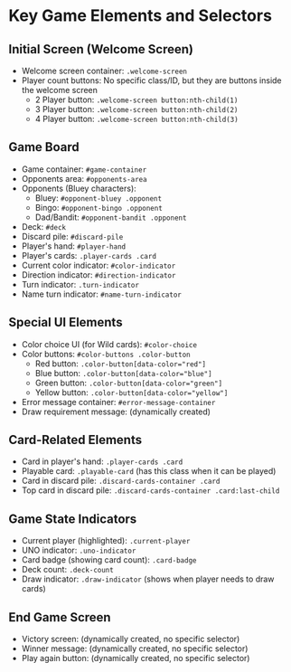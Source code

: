 # Key Game Elements and Selectors

## Initial Screen (Welcome Screen)
- Welcome screen container: `.welcome-screen`
- Player count buttons: No specific class/ID, but they are buttons inside the welcome screen
  - 2 Player button: `.welcome-screen button:nth-child(1)`
  - 3 Player button: `.welcome-screen button:nth-child(2)`
  - 4 Player button: `.welcome-screen button:nth-child(3)`

## Game Board
- Game container: `#game-container`
- Opponents area: `#opponents-area`
- Opponents (Bluey characters):
  - Bluey: `#opponent-bluey .opponent`
  - Bingo: `#opponent-bingo .opponent`
  - Dad/Bandit: `#opponent-bandit .opponent`
- Deck: `#deck`
- Discard pile: `#discard-pile`
- Player's hand: `#player-hand`
- Player's cards: `.player-cards .card`
- Current color indicator: `#color-indicator`
- Direction indicator: `#direction-indicator`
- Turn indicator: `.turn-indicator`
- Name turn indicator: `#name-turn-indicator`

## Special UI Elements
- Color choice UI (for Wild cards): `#color-choice`
- Color buttons: `#color-buttons .color-button`
  - Red button: `.color-button[data-color="red"]`
  - Blue button: `.color-button[data-color="blue"]`
  - Green button: `.color-button[data-color="green"]`
  - Yellow button: `.color-button[data-color="yellow"]`
- Error message container: `#error-message-container`
- Draw requirement message: (dynamically created)

## Card-Related Elements
- Card in player's hand: `.player-cards .card`
- Playable card: `.playable-card` (has this class when it can be played)
- Card in discard pile: `.discard-cards-container .card`
- Top card in discard pile: `.discard-cards-container .card:last-child`

## Game State Indicators
- Current player (highlighted): `.current-player`
- UNO indicator: `.uno-indicator`
- Card badge (showing card count): `.card-badge`
- Deck count: `.deck-count`
- Draw indicator: `.draw-indicator` (shows when player needs to draw cards)

## End Game Screen
- Victory screen: (dynamically created, no specific selector)
- Winner message: (dynamically created, no specific selector)
- Play again button: (dynamically created, no specific selector)